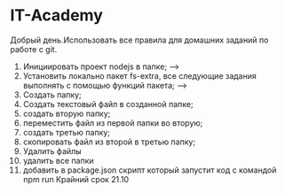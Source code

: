 # IT-Academy
Добрый день.Использовать все правила для домашних заданий по работе с git.
1. Инициировать проект nodejs в папке; -->
2. Установить локально пакет fs-extra, все следующие задания выполнять с помощью функций пакета; -->
3. Создать папку;
4. Создать текстовый файл в созданной папке;
5. создать вторую папку;
6. переместить файл из первой папки во вторую;
7. создать третью папку;
8. скопировать файл из второй в третью папку;
9. Удалить файлы
10. удалить все папки
11. добавить в package.json скрипт который запустит код с командой npm run
Крайний срок 21.10